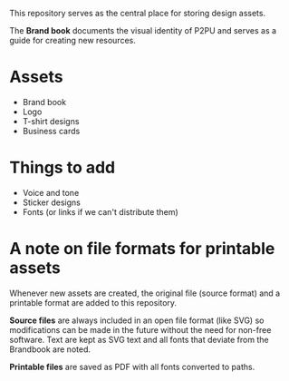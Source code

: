 This repository serves as the central place for storing design assets.

The **Brand book** documents the visual identity of P2PU and serves as a guide for creating new resources.

# Assets

 - Brand book
 - Logo
 - T-shirt designs
 - Business cards

# Things to add

 - Voice and tone
 - Sticker designs
 - Fonts (or links if we can't distribute them)


# A note on file formats for printable assets

Whenever new assets are created, the original file (source format) and a printable format are added to this repository.

**Source files** are always included in an open file format (like SVG) so modifications can be made in the future without the need for non-free software. Text are kept as SVG text and all fonts that deviate from the Brandbook are noted.

**Printable files** are saved as PDF with all fonts converted to paths.
